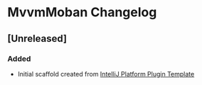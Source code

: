 <!-- Keep a Changelog guide -> https://keepachangelog.com -->

# MvvmMoban Changelog

## [Unreleased]
### Added
- Initial scaffold created from [IntelliJ Platform Plugin Template](https://github.com/JetBrains/intellij-platform-plugin-template)
